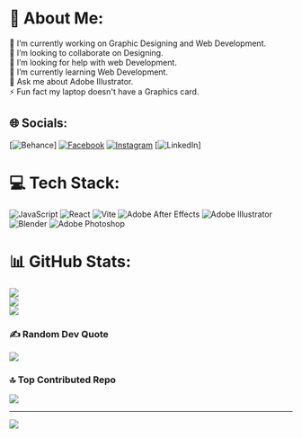 # 💫 About Me:
🔭 I’m currently working on Graphic Designing and Web Development.<br>👯 I’m looking to collaborate on Designing.<br>🤝 I’m looking for help with web Development.<br>🌱 I’m currently learning Web Development.<br>💬 Ask me about Adobe Illustrator.<br>⚡ Fun fact my laptop doesn't have a Graphics card.


## 🌐 Socials:
[![Behance](https://img.shields.io/badge/Behance-1769ff?logo=behance&logoColor=white)] [![Facebook](https://img.shields.io/badge/Facebook-%231877F2.svg?logo=Facebook&logoColor=white)](https://facebook.com/scu_riyu) [![Instagram](https://img.shields.io/badge/Instagram-%23E4405F.svg?logo=Instagram&logoColor=white)](https://instagram.com/scu_riyu) [![LinkedIn](https://img.shields.io/badge/LinkedIn-%230077B5.svg?logo=linkedin&logoColor=white)]

# 💻 Tech Stack:
![JavaScript](https://img.shields.io/badge/javascript-%23323330.svg?style=for-the-badge&logo=javascript&logoColor=%23F7DF1E) ![React](https://img.shields.io/badge/react-%2320232a.svg?style=for-the-badge&logo=react&logoColor=%2361DAFB) ![Vite](https://img.shields.io/badge/vite-%23646CFF.svg?style=for-the-badge&logo=vite&logoColor=white) ![Adobe After Effects](https://img.shields.io/badge/Adobe%20After%20Effects-9999FF.svg?style=for-the-badge&logo=Adobe%20After%20Effects&logoColor=white) ![Adobe Illustrator](https://img.shields.io/badge/adobe%20illustrator-%23FF9A00.svg?style=for-the-badge&logo=adobe%20illustrator&logoColor=white) ![Blender](https://img.shields.io/badge/blender-%23F5792A.svg?style=for-the-badge&logo=blender&logoColor=white) ![Adobe Photoshop](https://img.shields.io/badge/adobe%20photoshop-%2331A8FF.svg?style=for-the-badge&logo=adobe%20photoshop&logoColor=white)
# 📊 GitHub Stats:
![](https://github-readme-stats.vercel.app/api?username=scuriyu&theme=dark&hide_border=false&include_all_commits=false&count_private=false)<br/>
![](https://github-readme-streak-stats.herokuapp.com/?user=scuriyu&theme=dark&hide_border=false)<br/>
![](https://github-readme-stats.vercel.app/api/top-langs/?username=scuriyu&theme=dark&hide_border=false&include_all_commits=false&count_private=false&layout=compact)

### ✍️ Random Dev Quote
![](https://quotes-github-readme.vercel.app/api?type=horizontal&theme=radical)

### 🔝 Top Contributed Repo
![](https://github-contributor-stats.vercel.app/api?username=scuriyu&limit=5&theme=dark&combine_all_yearly_contributions=true)

---
[![](https://visitcount.itsvg.in/api?id=scuriyu&icon=0&color=0)](https://visitcount.itsvg.in)

<!-- Proudly created with GPRM ( https://gprm.itsvg.in ) -->
